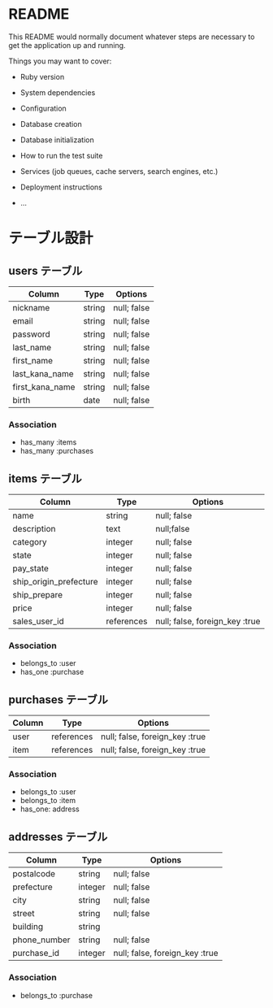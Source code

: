 # README

This README would normally document whatever steps are necessary to get the
application up and running.

Things you may want to cover:

* Ruby version

* System dependencies

* Configuration

* Database creation

* Database initialization

* How to run the test suite

* Services (job queues, cache servers, search engines, etc.)

* Deployment instructions

* ...

# テーブル設計
## users テーブル
| Column   | Type   | Options                        |
| -------- | ------ | ------------------------------ |
| nickname | string | null; false                    |
| email    | string | null; false                    |
| password | string | null; false                    |
| last_name  | string | null; false                  |
| first_name | string | null; false                  |
| last_kana_name | string | null; false              |
| first_kana_name | string | null; false             |
| birth | date | null; false                 |

### Association
- has_many :items
- has_many :purchases

## items テーブル
| Column   | Type   | Options                        |
| -------- | ------ | ------------------------------ |
| name     | string | null; false                    |
| description | text | null;false                    |
| category | integer | null; false |
| state | integer | null; false |
| pay_state | integer | null; false |
| ship_origin_prefecture | integer | null; false |
| ship_prepare | integer | null; false |
| price | integer | null; false                      |
| sales_user_id | references | null; false, foreign_key :true |

### Association
- belongs_to :user
- has_one :purchase

## purchases テーブル
| Column   | Type   | Options                        |
| -------- | ------ | ------------------------------ |
| user | references | null; false, foreign_key :true |
| item | references | null; false, foreign_key :true |

### Association
- belongs_to :user
- belongs_to :item
- has_one: address

## addresses テーブル
| Column   | Type   | Options                        |
| -------- | ------ | ------------------------------ |
| postalcode | string | null; false                  |
| prefecture | integer | null; false |
| city     | string | null; false                    |
| street   | string | null; false                    |
| building | string |                                |
| phone_number | string | null; false               |
| purchase_id  | integer | null; false, foreign_key :true |

### Association
- belongs_to :purchase